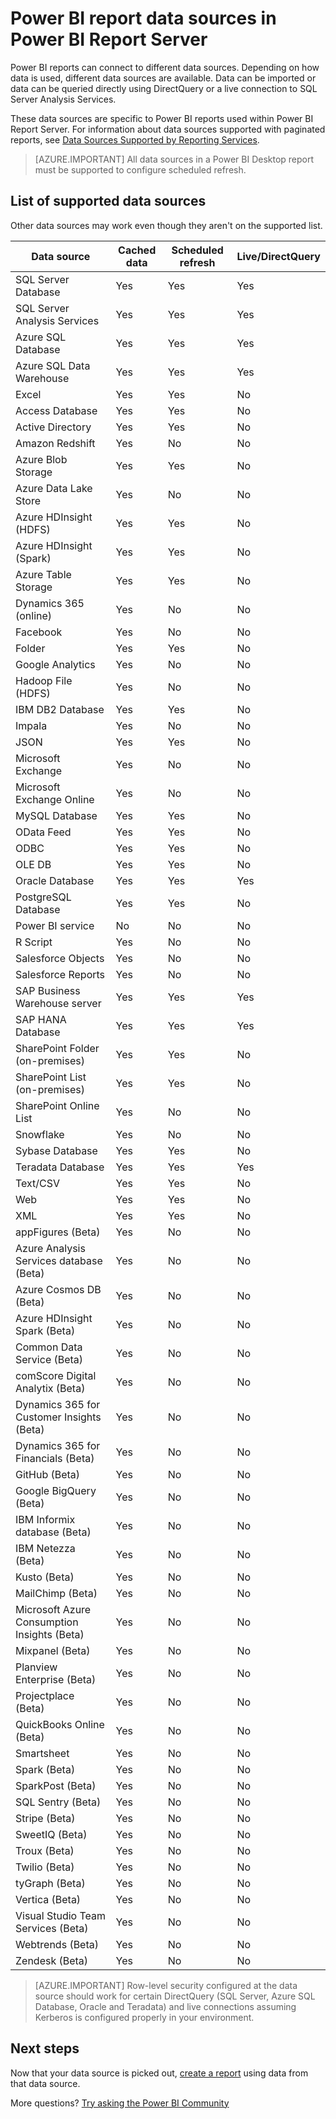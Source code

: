 <properties
   pageTitle="Power BI report data sources in Power BI Report Server"
   description="Power BI reports can connect to different data sources. Depending on how data is used, different data sources are available."
   services="powerbi"
   documentationCenter=""
   authors="guyinacube"
   manager="erikre"
   backup=""
   editor=""
   tags=""
   qualityFocus="no"
   qualityDate=""/>
<tags
   ms.service="powerbi"
   ms.devlang="NA"
   ms.topic="article"
   ms.tgt_pltfrm="NA"
   ms.workload="powerbi"
   ms.date="11/01/2017"
   ms.author="asaxton"/>

# Power BI report data sources in Power BI Report Server

Power BI reports can connect to different data sources. Depending on how data is used, different data sources are available. Data can be imported or data can be queried directly using DirectQuery or a live connection to SQL Server Analysis Services.

These data sources are specific to Power BI reports used within Power BI Report Server. For information about data sources supported with paginated reports, see [Data Sources Supported by Reporting Services](https://docs.microsoft.com/sql/reporting-services/report-data/data-sources-supported-by-reporting-services-ssrs).

> [AZURE.IMPORTANT] All data sources in a Power BI Desktop report must be supported to configure scheduled refresh.

## List of supported data sources

Other data sources may work even though they aren't on the supported list.

|**Data source**|**Cached data**|**Scheduled refresh**|**Live/DirectQuery**|
|---|---|---|---|
|SQL Server Database|Yes|Yes|Yes|
|SQL Server Analysis Services|Yes|Yes|Yes|
|Azure SQL Database|Yes|Yes|Yes|
|Azure SQL Data Warehouse|Yes|Yes|Yes|
|Excel|Yes|Yes|No|
|Access Database|Yes|Yes|No|
|Active Directory|Yes|Yes|No|
|Amazon Redshift|Yes|No|No|
|Azure Blob Storage|Yes|Yes|No|
|Azure Data Lake Store|Yes|No|No|
|Azure HDInsight (HDFS)|Yes|Yes|No|
|Azure HDInsight (Spark)|Yes|Yes|No|
|Azure Table Storage|Yes|Yes|No|
|Dynamics 365 (online)|Yes|No|No|
|Facebook|Yes|No|No|
|Folder|Yes|Yes|No|
|Google Analytics|Yes|No|No|
|Hadoop File (HDFS)|Yes|No|No|
|IBM DB2 Database|Yes|Yes|No|
|Impala|Yes|No|No|
|JSON|Yes|Yes|No|
|Microsoft Exchange|Yes|No|No|
|Microsoft Exchange Online|Yes|No|No|
|MySQL Database|Yes|Yes|No|
|OData Feed|Yes|Yes|No|
|ODBC|Yes|Yes|No|
|OLE DB|Yes|Yes|No|
|Oracle Database|Yes|Yes|Yes|
|PostgreSQL Database|Yes|Yes|No|
|Power BI service|No|No|No|
|R Script|Yes|No|No|
|Salesforce Objects|Yes|No|No|
|Salesforce Reports|Yes|No|No|
|SAP Business Warehouse server|Yes|Yes|Yes|
|SAP HANA Database|Yes|Yes|Yes|
|SharePoint Folder (on-premises)|Yes|Yes|No|
|SharePoint List (on-premises)|Yes|Yes|No|
|SharePoint Online List|Yes|No|No|
|Snowflake|Yes|No|No|
|Sybase Database|Yes|Yes|No|
|Teradata Database|Yes|Yes|Yes|
|Text/CSV|Yes|Yes|No|
|Web|Yes|Yes|No|
|XML|Yes|Yes|No|
|appFigures (Beta)|Yes|No|No|
|Azure Analysis Services database (Beta)|Yes|No|No|
|Azure Cosmos DB (Beta)|Yes|No|No|
|Azure HDInsight Spark (Beta)|Yes|No|No|
|Common Data Service (Beta)|Yes|No|No|
|comScore Digital Analytix (Beta)|Yes|No|No|
|Dynamics 365 for Customer Insights (Beta)|Yes|No|No|
|Dynamics 365 for Financials (Beta)|Yes|No|No|
|GitHub (Beta)|Yes|No|No|
|Google BigQuery (Beta)|Yes|No|No|
|IBM Informix database (Beta)|Yes|No|No|
|IBM Netezza (Beta)|Yes|No|No|
|Kusto (Beta)|Yes|No|No|
|MailChimp (Beta)|Yes|No|No|
|Microsoft Azure Consumption Insights (Beta)|Yes|No|No|
|Mixpanel (Beta)|Yes|No|No|
|Planview Enterprise (Beta)|Yes|No|No|
|Projectplace (Beta)|Yes|No|No|
|QuickBooks Online (Beta)|Yes|No|No|
|Smartsheet|Yes|No|No|
|Spark (Beta)|Yes|No|No|
|SparkPost (Beta)|Yes|No|No|
|SQL Sentry (Beta)|Yes|No|No|
|Stripe (Beta)|Yes|No|No|
|SweetIQ (Beta)|Yes|No|No|
|Troux (Beta)|Yes|No|No|
|Twilio (Beta)|Yes|No|No|
|tyGraph (Beta)|Yes|No|No|
|Vertica (Beta)|Yes|No|No|
|Visual Studio Team Services (Beta)|Yes|No|No|
|Webtrends (Beta)|Yes|No|No|
|Zendesk (Beta)|Yes|No|No|

> [AZURE.IMPORTANT] Row-level security configured at the data source should work for certain DirectQuery (SQL Server, Azure SQL Database, Oracle and Teradata) and live connections assuming Kerberos is configured properly in your environment.

## Next steps

Now that your data source is picked out, [create a report](reportserver-quickstart-powerbi-report.md) using data from that data source.

More questions? [Try asking the Power BI Community](https://community.powerbi.com/)